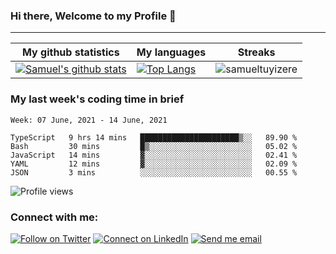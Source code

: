 ### Hi there, Welcome to my Profile 👋

___

|My github statistics|My languages|Streaks|
|-|-|-|
|[![Samuel's github stats](https://github-readme-stats.vercel.app/api?username=samueltuyizere&count_private=true&show_icons=true&theme=dark&hide_title=true)](https://github.com/samueltuyizere)|[![Top Langs](https://github-readme-stats.vercel.app/api/top-langs/?username=samueltuyizere&show_icons=true&langs_count=10&theme=dark&layout=compact&hide_title=true)](https://github.com/samueltuyizere)|![samueltuyizere](https://github-readme-streak-stats.herokuapp.com/?user=samueltuyizere&theme=dark)

### My last week's coding time in brief
<!--START_SECTION:waka-->
```text
Week: 07 June, 2021 - 14 June, 2021

TypeScript   9 hrs 14 mins   ██████████████████████▒░░   89.90 % 
Bash         30 mins         █▒░░░░░░░░░░░░░░░░░░░░░░░   05.02 % 
JavaScript   14 mins         ▓░░░░░░░░░░░░░░░░░░░░░░░░   02.41 % 
YAML         12 mins         ▓░░░░░░░░░░░░░░░░░░░░░░░░   02.09 % 
JSON         3 mins          ░░░░░░░░░░░░░░░░░░░░░░░░░   00.55 % 
```
<!--END_SECTION:waka-->

![Profile views](https://gpvc.arturio.dev/samueltuyizere)  


### Connect with me:

[![Follow on Twitter](https://img.shields.io/badge/--twitter?label=Twitter&logo=Twitter&style=social)](https://twitter.com/samueltuyizere) [![Connect on LinkedIn](https://img.shields.io/badge/--linkedin?label=LinkedIn&logo=LinkedIn&style=social)](https://www.linkedin.com/in/samueltuyizere) [![Send me email](https://img.shields.io/badge/--gmail?label=Gmail&logo=Gmail&style=social)](samueltuyizere0@gmail.com)
